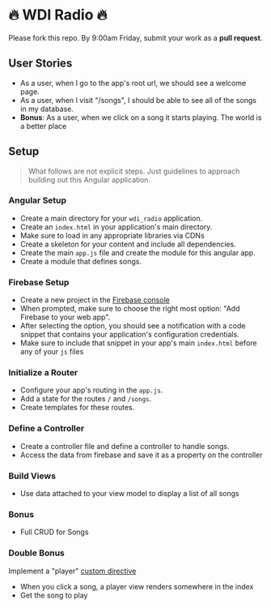 # :fire: WDI Radio :fire:

Please fork this repo. By 9:00am Friday, submit your work as a **pull request**.

## User Stories

- As a user, when I go to the app's root url, we should see a welcome page.
- As a user, when I visit "/songs", I should be able to see all of the songs in my database.
- **Bonus**: As a user, when we click on a song it starts playing. The world is a better place

## Setup

> What follows are not explicit steps. Just guidelines to approach building out this Angular application.

### Angular Setup

- Create a main directory for your `wdi_radio` application.
- Create an `index.html` in your application's main directory.
- Make sure to load in any appropriate libraries via CDNs
- Create a skeleton for your content and include all dependencies.
- Create the main `app.js` file and create the module for this angular app.
- Create a module that defines songs.

### Firebase Setup

- Create a new project in the [Firebase console](https://console.firebase.google.com/)
- When prompted, make sure to choose the right most option: "Add Firebase to your web app".
- After selecting the option, you should see a notification with a code snippet that contains your application's configuration credentials.
- Make sure to include that snippet in your app's main `index.html` before any of your `js` files

### Initialize a Router

- Configure your app's routing in the `app.js`.
- Add a state for the routes `/` and `/songs`.
- Create templates for these routes.

### Define a Controller

- Create a controller file and define a controller to handle songs.
- Access the data from firebase and save it as a property on the controller

### Build Views

- Use data attached to your view model to display a list of all songs

### Bonus

- Full CRUD for Songs

### Double Bonus

Implement a "player" [custom directive](https://github.com/ga-wdi-lessons/angular-directives)

- When you click a song, a player view renders somewhere in the index
- Get the song to play
